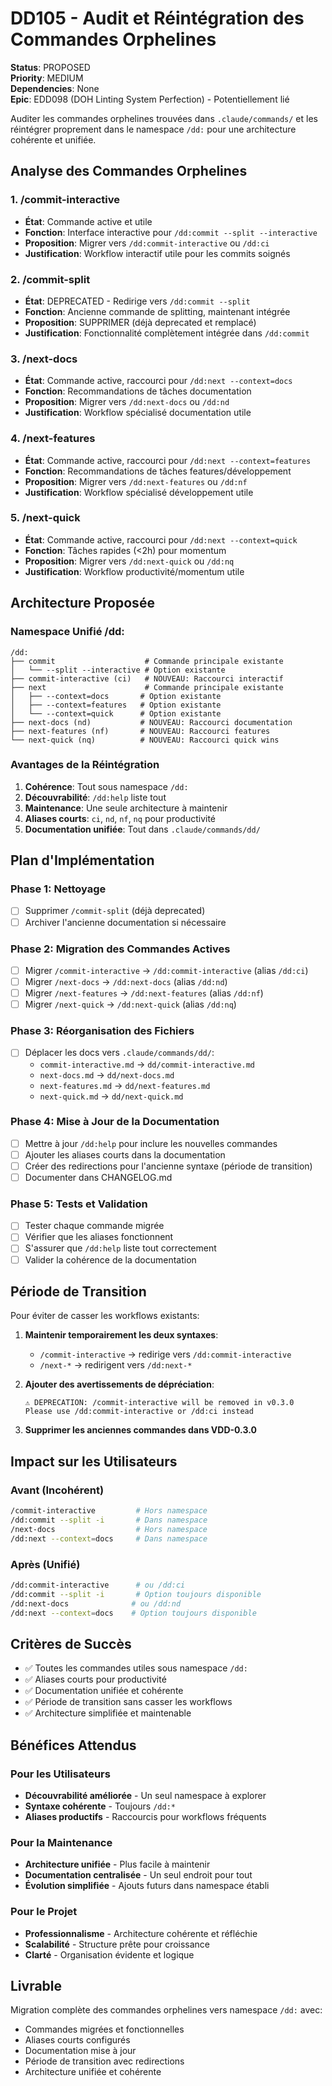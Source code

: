 # DD105 - Audit et Réintégration des Commandes Orphelines

**Status**: PROPOSED  
**Priority**: MEDIUM  
**Dependencies**: None  
**Epic**: EDD098 (DOH Linting System Perfection) - Potentiellement lié

Auditer les commandes orphelines trouvées dans `.claude/commands/` et les réintégrer proprement dans le namespace `/dd:` pour une architecture cohérente et unifiée.

## Analyse des Commandes Orphelines

### **1. /commit-interactive**
- **État**: Commande active et utile
- **Fonction**: Interface interactive pour `/dd:commit --split --interactive`
- **Proposition**: Migrer vers `/dd:commit-interactive` ou `/dd:ci`
- **Justification**: Workflow interactif utile pour les commits soignés

### **2. /commit-split**
- **État**: DEPRECATED - Redirige vers `/dd:commit --split`
- **Fonction**: Ancienne commande de splitting, maintenant intégrée
- **Proposition**: SUPPRIMER (déjà deprecated et remplacé)
- **Justification**: Fonctionnalité complètement intégrée dans `/dd:commit`

### **3. /next-docs**
- **État**: Commande active, raccourci pour `/dd:next --context=docs`
- **Fonction**: Recommandations de tâches documentation
- **Proposition**: Migrer vers `/dd:next-docs` ou `/dd:nd`
- **Justification**: Workflow spécialisé documentation utile

### **4. /next-features**
- **État**: Commande active, raccourci pour `/dd:next --context=features`
- **Fonction**: Recommandations de tâches features/développement
- **Proposition**: Migrer vers `/dd:next-features` ou `/dd:nf`
- **Justification**: Workflow spécialisé développement utile

### **5. /next-quick**
- **État**: Commande active, raccourci pour `/dd:next --context=quick`
- **Fonction**: Tâches rapides (<2h) pour momentum
- **Proposition**: Migrer vers `/dd:next-quick` ou `/dd:nq`
- **Justification**: Workflow productivité/momentum utile

## Architecture Proposée

### **Namespace Unifié /dd:**

```
/dd:
├── commit                    # Commande principale existante
│   └── --split --interactive # Option existante
├── commit-interactive (ci)   # NOUVEAU: Raccourci interactif
├── next                      # Commande principale existante
│   ├── --context=docs       # Option existante
│   ├── --context=features   # Option existante
│   └── --context=quick      # Option existante
├── next-docs (nd)           # NOUVEAU: Raccourci documentation
├── next-features (nf)       # NOUVEAU: Raccourci features
└── next-quick (nq)          # NOUVEAU: Raccourci quick wins
```

### **Avantages de la Réintégration**

1. **Cohérence**: Tout sous namespace `/dd:` 
2. **Découvrabilité**: `/dd:help` liste tout
3. **Maintenance**: Une seule architecture à maintenir
4. **Aliases courts**: `ci`, `nd`, `nf`, `nq` pour productivité
5. **Documentation unifiée**: Tout dans `.claude/commands/dd/`

## Plan d'Implémentation

### **Phase 1: Nettoyage**

- [ ] Supprimer `/commit-split` (déjà deprecated)
- [ ] Archiver l'ancienne documentation si nécessaire

### **Phase 2: Migration des Commandes Actives**

- [ ] Migrer `/commit-interactive` → `/dd:commit-interactive` (alias `/dd:ci`)
- [ ] Migrer `/next-docs` → `/dd:next-docs` (alias `/dd:nd`)  
- [ ] Migrer `/next-features` → `/dd:next-features` (alias `/dd:nf`)
- [ ] Migrer `/next-quick` → `/dd:next-quick` (alias `/dd:nq`)

### **Phase 3: Réorganisation des Fichiers**

- [ ] Déplacer les docs vers `.claude/commands/dd/`:
  - `commit-interactive.md` → `dd/commit-interactive.md`
  - `next-docs.md` → `dd/next-docs.md`
  - `next-features.md` → `dd/next-features.md`
  - `next-quick.md` → `dd/next-quick.md`

### **Phase 4: Mise à Jour de la Documentation**

- [ ] Mettre à jour `/dd:help` pour inclure les nouvelles commandes
- [ ] Ajouter les aliases courts dans la documentation
- [ ] Créer des redirections pour l'ancienne syntaxe (période de transition)
- [ ] Documenter dans CHANGELOG.md

### **Phase 5: Tests et Validation**

- [ ] Tester chaque commande migrée
- [ ] Vérifier que les aliases fonctionnent
- [ ] S'assurer que `/dd:help` liste tout correctement
- [ ] Valider la cohérence de la documentation

## Période de Transition

Pour éviter de casser les workflows existants:

1. **Maintenir temporairement les deux syntaxes**:
   - `/commit-interactive` → redirige vers `/dd:commit-interactive`
   - `/next-*` → redirigent vers `/dd:next-*`

2. **Ajouter des avertissements de dépréciation**:
   ```
   ⚠️ DEPRECATION: /commit-interactive will be removed in v0.3.0
   Please use /dd:commit-interactive or /dd:ci instead
   ```

3. **Supprimer les anciennes commandes dans VDD-0.3.0**

## Impact sur les Utilisateurs

### **Avant (Incohérent)**
```bash
/commit-interactive         # Hors namespace
/dd:commit --split -i       # Dans namespace  
/next-docs                  # Hors namespace
/dd:next --context=docs     # Dans namespace
```

### **Après (Unifié)**
```bash
/dd:commit-interactive      # ou /dd:ci
/dd:commit --split -i       # Option toujours disponible
/dd:next-docs              # ou /dd:nd  
/dd:next --context=docs    # Option toujours disponible
```

## Critères de Succès

- ✅ Toutes les commandes utiles sous namespace `/dd:`
- ✅ Aliases courts pour productivité
- ✅ Documentation unifiée et cohérente
- ✅ Période de transition sans casser les workflows
- ✅ Architecture simplifiée et maintenable

## Bénéfices Attendus

### **Pour les Utilisateurs**
- **Découvrabilité améliorée** - Un seul namespace à explorer
- **Syntaxe cohérente** - Toujours `/dd:*`
- **Aliases productifs** - Raccourcis pour workflows fréquents

### **Pour la Maintenance**
- **Architecture unifiée** - Plus facile à maintenir
- **Documentation centralisée** - Un seul endroit pour tout
- **Évolution simplifiée** - Ajouts futurs dans namespace établi

### **Pour le Projet**
- **Professionnalisme** - Architecture cohérente et réfléchie
- **Scalabilité** - Structure prête pour croissance
- **Clarté** - Organisation évidente et logique

## Livrable

Migration complète des commandes orphelines vers namespace `/dd:` avec:
- Commandes migrées et fonctionnelles
- Aliases courts configurés
- Documentation mise à jour
- Période de transition avec redirections
- Architecture unifiée et cohérente